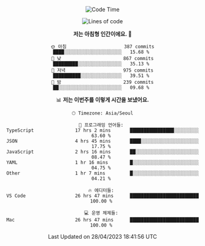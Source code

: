 <div align='center'>
 
<!--START_SECTION:waka-->
![Code Time](http://img.shields.io/badge/Code%20Time-2%2C583%20hrs%2034%20mins-blue)

![Lines of code](https://img.shields.io/badge/%EC%A0%80%EB%8A%94%20%EC%97%AC%ED%83%9C%EA%B9%8C%EC%A7%80%20-1.2%20million%20%EC%A4%84%EC%9D%98%20%EC%BD%94%EB%93%9C%EB%A5%BC%20%EC%9E%91%EC%84%B1%ED%96%88%EC%96%B4%EC%9A%94.-blue)

**저는 아침형 인간이에요. 🐤** 

```text
🌞 아침                     387 commits         ████░░░░░░░░░░░░░░░░░░░░░   15.68 % 
🌆 낮　                     867 commits         █████████░░░░░░░░░░░░░░░░   35.13 % 
🌃 저녁                     975 commits         ██████████░░░░░░░░░░░░░░░   39.51 % 
🌙 밤　                     239 commits         ██░░░░░░░░░░░░░░░░░░░░░░░   09.68 % 
```


📊 **저는 이번주를 이렇게 시간을 보냈어요.** 

```text
🕑︎ Timezone: Asia/Seoul

💬 프로그래밍 언어들: 
TypeScript               17 hrs 2 mins       ████████████████░░░░░░░░░   63.60 % 
JSON                     4 hrs 45 mins       ████░░░░░░░░░░░░░░░░░░░░░   17.75 % 
JavaScript               2 hrs 16 mins       ██░░░░░░░░░░░░░░░░░░░░░░░   08.47 % 
YAML                     1 hr 16 mins        █░░░░░░░░░░░░░░░░░░░░░░░░   04.75 % 
Other                    1 hr 7 mins         █░░░░░░░░░░░░░░░░░░░░░░░░   04.21 % 

🔥 에디터들: 
VS Code                  26 hrs 47 mins      █████████████████████████   100.00 % 

💻 운영 체제들: 
Mac                      26 hrs 47 mins      █████████████████████████   100.00 % 
```


 Last Updated on 28/04/2023 18:41:56 UTC
<!--END_SECTION:waka-->
 </div>
<!---
Emewjin/Emewjin is a ✨ special ✨ repository because its `README.md` (this file) appears on your GitHub profile.
You can click the Preview link to take a look at your changes.
--->
